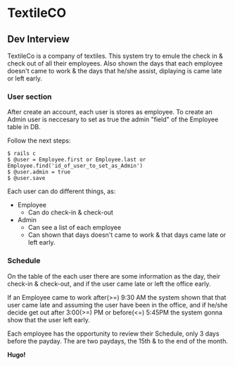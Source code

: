 # TextileCO

## Dev Interview

TextileCo is a company of textiles. This system try to emule the check in & check out of all their employees.
Also shown the days that each employee doesn't came to work & the days that he/she assist, diplaying is came late or left early.


### User section

After create an account, each user is stores as employee. To create an Admin user is neccesary to set as true the admin "field" of the Employee table in DB.

Follow the next steps:

```shs
$ rails c
$ @user = Employee.first or Employee.last or Employee.find('id_of_user_to_set_as_Admin')
$ @user.admin = true
$ @user.save
```

Each user can do different things, as:

- Employee
    -   Can do check-in & check-out
- Admin
    - Can see a list of each employee
    - Can shown that days doesn't came to work & that days came late or left early.


### Schedule

On the table of the each user there are some information as the day, their check-in & check-out,
and if the user came late or left the office early.

If an Employee came to work after(>=) 9:30 AM the system shown that that user came late
and assuming the user have been in the office, and if he/she decide get out after 3:00(>=) PM or before(<=) 5:45PM
the system gonna show that the user left early.

Each employee has the opportunity to review their Schedule, only 3 days before the payday.
The are two paydays, the 15th & to the end of the month.

**Hugo!**
